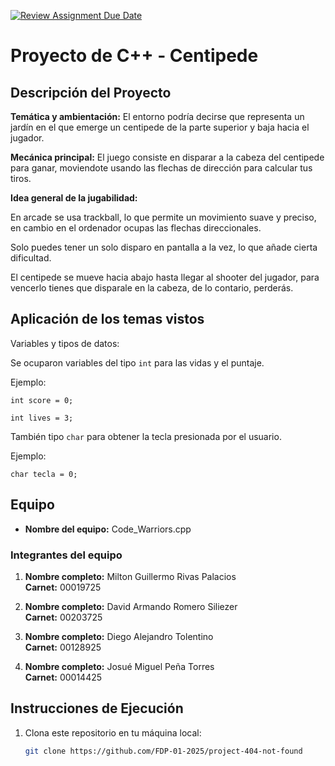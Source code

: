 [![Review Assignment Due Date](https://classroom.github.com/assets/deadline-readme-button-22041afd0340ce965d47ae6ef1cefeee28c7c493a6346c4f15d667ab976d596c.svg)](https://classroom.github.com/a/mi1WNrHU)
# Proyecto de C++ - Centipede

## Descripción del Proyecto

**Temática y ambientación:**
El entorno podría decirse que representa un jardín en el que emerge un centipede de la parte superior y baja hacia el jugador.

**Mecánica principal:**
El juego consiste en disparar a la cabeza del centipede para ganar, moviendote usando las flechas de dirección para calcular tus tiros.

**Idea general de la jugabilidad:**


En arcade se usa trackball, lo que permite un movimiento suave y preciso, en cambio en el ordenador ocupas las flechas direccionales. 

Solo puedes tener un solo disparo en pantalla a la vez, lo que añade cierta dificultad.

El centipede se mueve hacia abajo hasta llegar al shooter del jugador, para vencerlo tienes que disparale en la cabeza, de lo contario, perderás.

## Aplicación de los temas vistos

Variables y tipos de datos: 

Se ocuparon variables del tipo `int` para las vidas y el puntaje.

Ejemplo:


`int score = 0;`

`int lives = 3;`

También tipo `char` para obtener la tecla presionada por el usuario.

Ejemplo:

`char tecla = 0;`

## Equipo

- **Nombre del equipo:** Code_Warriors.cpp

### Integrantes del equipo

1. **Nombre completo:** Milton Guillermo Rivas Palacios  
   **Carnet:** 00019725

2. **Nombre completo:** David Armando Romero Siliezer  
   **Carnet:** 00203725

3. **Nombre completo:** Diego Alejandro Tolentino  
   **Carnet:** 00128925

4. **Nombre completo:** Josué Miguel Peña Torres  
   **Carnet:** 00014425

## Instrucciones de Ejecución

1. Clona este repositorio en tu máquina local:
   ```bash
   git clone https://github.com/FDP-01-2025/project-404-not-found

